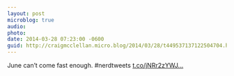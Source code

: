 ```yaml
---
layout: post
microblog: true
audio: 
photo: 
date: 2014-03-28 07:23:00 -0600
guid: http://craigmcclellan.micro.blog/2014/03/28/t449537137122504704.html
---
```

June can’t come fast enough. #nerdtweets [t.co/jNRr2zYWJ...](http://t.co/jNRr2zYWJf)
